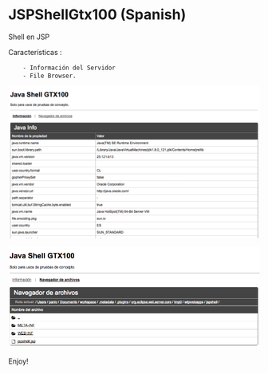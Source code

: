 # JSPShellGtx100 (Spanish)

Shell en JSP 

Características :

        - Información del Servidor
        - File Browser.

![Screenshot](1.png)
	
![Screenshot](2.png)


Enjoy!
